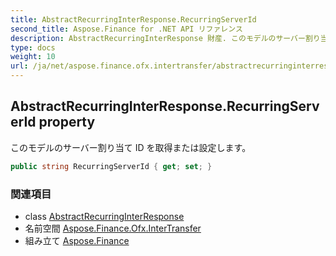 ```yaml
---
title: AbstractRecurringInterResponse.RecurringServerId
second_title: Aspose.Finance for .NET API リファレンス
description: AbstractRecurringInterResponse 財産. このモデルのサーバー割り当て ID を取得または設定します
type: docs
weight: 10
url: /ja/net/aspose.finance.ofx.intertransfer/abstractrecurringinterresponse/recurringserverid/
---
```

## AbstractRecurringInterResponse.RecurringServerId property

このモデルのサーバー割り当て ID を取得または設定します。

```csharp
public string RecurringServerId { get; set; }
```

### 関連項目

* class [AbstractRecurringInterResponse](../)
* 名前空間 [Aspose.Finance.Ofx.InterTransfer](../../abstractrecurringinterresponse/)
* 組み立て [Aspose.Finance](../../../)


